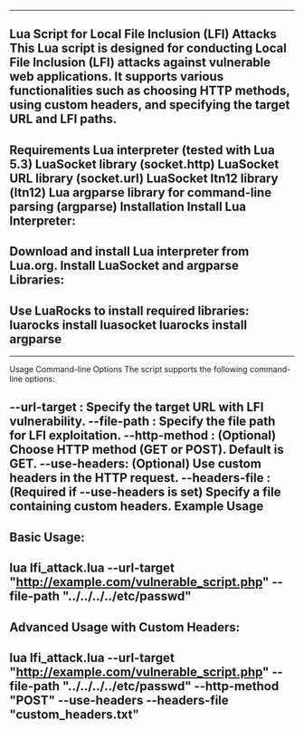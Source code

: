 --------------------------------------------------------------------------------------------------------------
Lua Script for Local File Inclusion (LFI) Attacks
This Lua script is designed for conducting Local File Inclusion (LFI) attacks against vulnerable web applications. It supports various functionalities such as choosing HTTP methods, using custom headers, and specifying the target URL and LFI paths.
--------------------------------------------------------------------------------------------------------------
Requirements
Lua interpreter (tested with Lua 5.3)
LuaSocket library (socket.http)
LuaSocket URL library (socket.url)
LuaSocket ltn12 library (ltn12)
Lua argparse library for command-line parsing (argparse)
Installation
Install Lua Interpreter:
--------------------------------------------------------------------------------------------------------------
Download and install Lua interpreter from Lua.org.
Install LuaSocket and argparse Libraries:
--------------------------------------------------------------------------------------------------------------
Use LuaRocks to install required libraries:
luarocks install luasocket
luarocks install argparse
--------------------------------------------------------------------------------------------------------------
--------------------------------------------------------------------------------------------------------------
Usage
Command-line Options
The script supports the following command-line options:

--url-target <URL>: Specify the target URL with LFI vulnerability.
--file-path <PATH>: Specify the file path for LFI exploitation.
--http-method <METHOD>: (Optional) Choose HTTP method (GET or POST). Default is GET.
--use-headers: (Optional) Use custom headers in the HTTP request.
--headers-file <FILE>: (Required if --use-headers is set) Specify a file containing custom headers.
Example Usage
--------------------------------------------------------------------------------------------------------------
Basic Usage:
--------------------------------------------------------------------------------------------------------------
lua lfi_attack.lua --url-target "http://example.com/vulnerable_script.php" --file-path "../../../../etc/passwd"
--------------------------------------------------------------------------------------------------------------
Advanced Usage with Custom Headers:
--------------------------------------------------------------------------------------------------------------
lua lfi_attack.lua --url-target "http://example.com/vulnerable_script.php" --file-path "../../../../etc/passwd" --http-method "POST" --use-headers --headers-file "custom_headers.txt"
--------------------------------------------------------------------------------------------------------------
